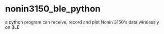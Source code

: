 # nonin3150_ble_python
a python program can receive, record and plot Nonin 3150's data wirelessly on BLE
